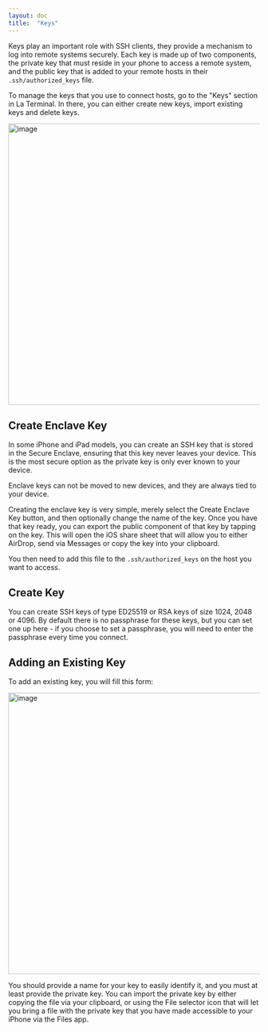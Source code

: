 ```yaml
---
layout: doc
title:  "Keys"
---
```


Keys play an important role with SSH clients, they provide a mechanism to log into remote systems securely.  Each key is made up of two components, the private key that must reside in your phone to access a remote system, and the public key that is added to your remote hosts in their `.ssh/authorized_keys` file.

To manage the keys that you use to connect hosts, go to the "Keys" section in La Terminal.   In there, you can either create new keys, import existing keys and delete keys.

<img width="564" alt="image" src="https://user-images.githubusercontent.com/36863/160485314-041c28a0-9b3d-4d62-9b3c-1a823b92bcd0.png">

## Create Enclave Key

In some iPhone and iPad models, you can create an SSH key that is stored in the Secure Enclave, ensuring that this key never leaves your device.   This is the most secure option as the private key is only ever known to your device.   

Enclave keys can not be moved to new devices, and they are always tied to your device. 

Creating the enclave key is very simple, merely select the Create Enclave Key button, and then optionally change the name of the key.   Once you have that key ready, you can export the public component of that key by tapping on the key.  This will open the iOS share sheet that will allow you to either AirDrop, send via Messages or copy the key into your clipboard.

You then need to add this file to the `.ssh/authorized_keys` on the host you want to access.

## Create Key

You can create SSH keys of type ED25519 or RSA keys of size 1024, 2048 or 4096.   By default there is no passphrase for these keys, but you can set one up here - if you choose to set a passphrase, you will need to enter the passphrase every time you connect.

## Adding an Existing Key

To add an existing key, you will fill this form:

<img width="564" alt="image" src="https://user-images.githubusercontent.com/36863/160486277-86e40476-024a-45e5-84d0-6a8643c3829c.png">

You should provide a name for your key to easily identify it, and you must at least provide the private key.   You can import the private key by either copying the file via your clipboard, or using the File selector icon that will let you bring a file with the private key that you have made accessible to your iPhone via the Files app.